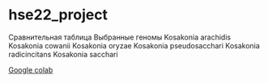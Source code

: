 # hse22_project
Сравнительная таблица
Выбранные геномы
Kosakonia arachidis
Kosakonia cowanii
Kosakonia oryzae
Kosakonia pseudosacchari
Kosakonia radicincitans
Kosakonia sacchari

[Google colab](https://colab.research.google.com/drive/1WssdMdHsrc0jkykb3QoBWBLTzIkAzxwt)
